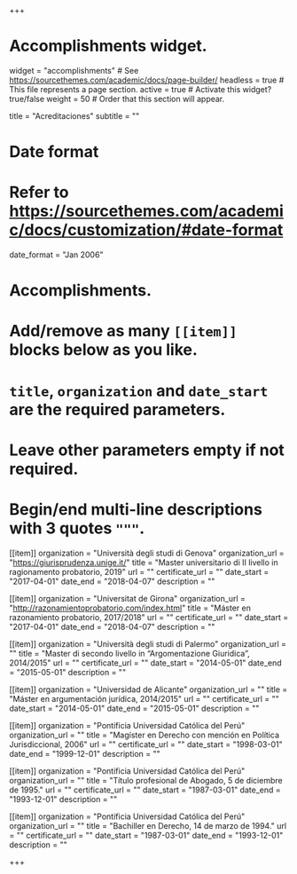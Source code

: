 +++
# Accomplishments widget.
widget = "accomplishments"  # See https://sourcethemes.com/academic/docs/page-builder/
headless = true  # This file represents a page section.
active = true  # Activate this widget? true/false
weight = 50  # Order that this section will appear.

title = "Acredita&shy;ciones"
subtitle = ""

# Date format
#   Refer to https://sourcethemes.com/academic/docs/customization/#date-format
date_format = "Jan 2006"

# Accomplishments.
#   Add/remove as many `[[item]]` blocks below as you like.
#   `title`, `organization` and `date_start` are the required parameters.
#   Leave other parameters empty if not required.
#   Begin/end multi-line descriptions with 3 quotes `"""`.

[[item]]
  organization = "Università degli studi di Genova"
  organization_url = "https://giurisprudenza.unige.it/"
  title = "Master universitario di II livello in ragionamento probatorio, 2019"
  url = ""
  certificate_url = ""
  date_start = "2017-04-01"
  date_end = "2018-04-07"
  description = ""

[[item]]
  organization = "Universitat de Girona"
  organization_url = "http://razonamientoprobatorio.com/index.html"
  title = "Máster en razonamiento probatorio, 2017/2018"
  url = ""
  certificate_url = ""
  date_start = "2017-04-01"
  date_end = "2018-04-07"
  description = ""

[[item]]
  organization = "Università degli studi di Palermo"
  organization_url = ""
  title = "Master di secondo livello in “Argomentazione Giuridica”, 2014/2015"
  url = ""
  certificate_url = ""
  date_start = "2014-05-01"
  date_end = "2015-05-01"
  description = ""

[[item]]
  organization = "Universidad de Alicante"
  organization_url = ""
  title = "Máster en argumentación jurídica, 2014/2015"
  url = ""
  certificate_url = ""
  date_start = "2014-05-01"
  date_end = "2015-05-01"
  description = ""

[[item]]
  organization = "Pontificia Universidad Católica del Perú"
  organization_url = ""
  title = "Magíster en Derecho con mención en Política Jurisdiccional, 2006"
  url = ""
  certificate_url = ""
  date_start = "1998-03-01"
  date_end = "1999-12-01"
  description = ""

[[item]]
  organization = "Pontificia Universidad Católica del Perú"
  organization_url = ""
  title = "Título profesional de Abogado, 5 de diciembre de 1995."
  url = ""
  certificate_url = ""
  date_start = "1987-03-01"
  date_end = "1993-12-01"
  description = ""
  
[[item]]
  organization = "Pontificia Universidad Católica del Perú"
  organization_url = ""
  title = "Bachiller en Derecho, 14 de marzo de 1994."
  url = ""
  certificate_url = ""
  date_start = "1987-03-01"
  date_end = "1993-12-01"
  description = ""

+++
